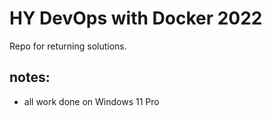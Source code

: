 # HY DevOps with Docker 2022
Repo for returning solutions.

## notes:
- all work done on Windows 11 Pro
